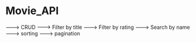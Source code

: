 # Movie_API

---> CRUD
---> Filter by title
---> Filter by rating
---> Search by name
---> sorting
---> pagination
